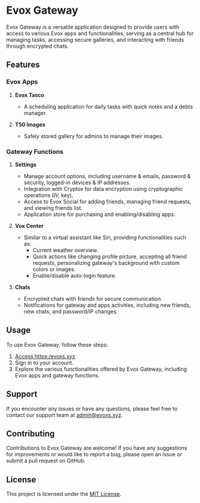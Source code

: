 # Evox Gateway

Evox Gateway is a versatile application designed to provide users with access to various Evox apps and functionalities, serving as a central hub for managing tasks, accessing secure galleries, and interacting with friends through encrypted chats.

## Features

### Evox Apps

1. **Evox Tasco**
   - A scheduling application for daily tasks with quick notes and a debts manager.

2. **T50 Images**
   - Safely stored gallery for admins to manage their images.

### Gateway Functions

1. **Settings**
   - Manage account options, including username & emails, password & security, logged-in devices & IP addresses.
   - Integration with Cryptox for data encryption using cryptographic operations (IV, key).
   - Access to Evox Social for adding friends, managing friend requests, and viewing friends list.
   - Application store for purchasing and enabling/disabling apps.

2. **Vox Center**
   - Similar to a virtual assistant like Siri, providing functionalities such as:
     - Current weather overview.
     - Quick actions like changing profile picture, accepting all friend requests, personalizing gateway's background with custom colors or images.
     - Enable/disable auto-login feature.

3. **Chats**
   - Encrypted chats with friends for secure communication.
   - Notifications for gateway and apps activities, including new friends, new chats, and password/IP changes.

## Usage

To use Evox Gateway, follow these steps:

1. [Access https:/evoxs.xyz](https://evoxs.xyz)
2. Sign in to your account.
3. Explore the various functionalities offered by Evox Gateway, including Evox apps and gateway functions.

## Support

If you encounter any issues or have any questions, please feel free to contact our support team at [admin@evoxs.xyz](mailto:admin@evoxs.xyz).

## Contributing

Contributions to Evox Gateway are welcome! If you have any suggestions for improvements or would like to report a bug, please open an issue or submit a pull request on GitHub.

## License

This project is licensed under the [MIT License](LICENSE).
